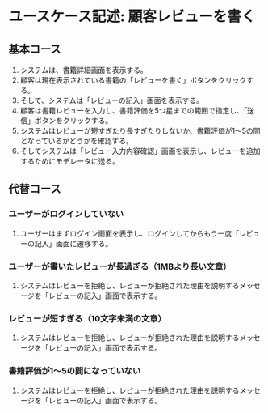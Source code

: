 # ユースケース記述: 顧客レビューを書く

## 基本コース

1. システムは、書籍詳細画面を表示する。
2. 顧客は現在表示されている書籍の「レビューを書く」ボタンをクリックする。  
3. そして、システムは「レビューの記入」画面を表示する。  
4. 顧客は書籍レビューを入力し、書籍評価を5つ星までの範囲で指定し、「送信」ボタンをクリックする。  
5. システムはレビューが短すぎたり長すぎたりしないか、書籍評価が1～5の間となっているかどうかを確認する。  
6. そしてシステムは「レビュー入力内容確認」画面を表示し、レビューを追加するためにモデレータに送る。


## 代替コース

### ユーザーがログインしていない

1. ユーザーはまずログイン画面を表示し、ログインしてからもう一度「レビューの記入」画面に遷移する。

### ユーザーが書いたレビューが長過ぎる（1MBより長い文章）

1. システムはレビューを拒絶し、レビューが拒絶された理由を説明するメッセージを「レビューの記入」画面で表示する。

### レビューが短すぎる（10文字未満の文章）

1.  システムはレビューを拒絶し、レビューが拒絶された理由を説明するメッセージを「レビューの記入」画面で表示する。

### 書籍評価が1～5の間になっていない

1.  システムはレビューを拒絶し、レビューが拒絶された理由を説明するメッセージを「レビューの記入」画面で表示する。


